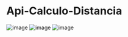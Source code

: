 # Api-Calculo-Distancia


![image](https://user-images.githubusercontent.com/90491806/203087546-77447fed-dc18-4b7d-bcb2-cb807c00a8e4.png)
![image](https://user-images.githubusercontent.com/90491806/203087657-24d2e800-62ff-4642-8f6b-04b24d319954.png)
![image](https://user-images.githubusercontent.com/90491806/203087793-bab2ea07-a41c-43c6-a9f1-8386d7986a90.png)


